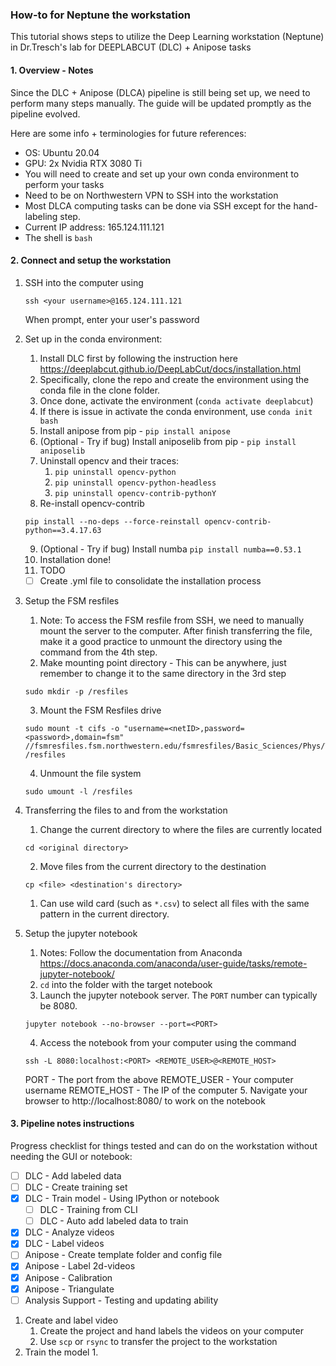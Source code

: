 ### How-to for Neptune the workstation
This tutorial shows steps to utilize the Deep Learning workstation (Neptune) in Dr.Tresch's lab for DEEPLABCUT (DLC) + Anipose tasks

#### 1. Overview - Notes
Since the DLC + Anipose (DLCA) pipeline is still being set up, we need to perform many steps manually. The guide will be updated promptly as the pipeline evolved. 

Here are some info + terminologies for future references:
- OS: Ubuntu 20.04
- GPU: 2x Nvidia RTX 3080 Ti
- You will need to create and set up your own conda environment to perform your tasks
- Need to be on Northwestern VPN to SSH into the workstation
- Most DLCA computing tasks can be done via SSH except for the hand-labeling step.
- Current IP address: 165.124.111.121
- The shell is `bash`

#### 2. Connect and setup the workstation
1. SSH into the computer using
    ```shell
    ssh <your username>@165.124.111.121
    ```
    When prompt, enter your user's password

2. Set up in the conda environment:
   1. Install DLC first by following the instruction here https://deeplabcut.github.io/DeepLabCut/docs/installation.html
   2. Specifically, clone the repo and create the environment using the conda file in the clone folder.
   3. Once done, activate the environment (`conda activate deeplabcut`)
   4. If there is issue in activate the conda environment, use `conda init bash` 
   5. Install anipose from pip - `pip install anipose`
   6. (Optional - Try if bug) Install aniposelib from pip - `pip install aniposelib`
   7. Uninstall opencv and their traces:
      1. `pip uninstall opencv-python`
      2. `pip uninstall opencv-python-headless`
      3. `pip uninstall opencv-contrib-pythonY`
   8. Re-install opencv-contrib
   ```shell
   pip install --no-deps --force-reinstall opencv-contrib-python==3.4.17.63
   ```
   9. (Optional - Try if bug) Install numba
        `pip install numba==0.53.1`
   10. Installation done!
   11. TODO
   - [ ] Create .yml file to consolidate the installation process

3. Setup the FSM resfiles
   1. Note: To access the FSM resfile from SSH, we need to manually mount the server to the computer. After finish transferring the file, make it a good practice to unmount the directory using the command from the 4th step.
   2. Make mounting point directory - This can be anywhere, just remember to change it to the same directory in the 3rd step
    ```shell
    sudo mkdir -p /resfiles
    ```
   3. Mount the FSM Resfiles drive 
    ```shell
    sudo mount -t cifs -o "username=<netID>,password=<password>,domain=fsm" //fsmresfiles.fsm.northwestern.edu/fsmresfiles/Basic_Sciences/Phys/TreschLab /resfiles
    ```
   4. Unmount the file system
    ```shell
    sudo umount -l /resfiles
    ```
4. Transferring the files to and from the workstation
   1. Change the current directory to where the files are currently located
    ```shell
    cd <original directory>
    ```
   2.  Move files from the current directory to the destination
    ```shell
    cp <file> <destination's directory>
    ```
      1. Can use wild card (such as `*.csv`) to select all files with the same pattern in the current directory.
5. Setup the jupyter notebook
   1. Notes: Follow the documentation from Anaconda
   https://docs.anaconda.com/anaconda/user-guide/tasks/remote-jupyter-notebook/
   2. `cd` into the folder with the target notebook
   3. Launch the jupyter notebook server. The `PORT` number can typically be 8080.
   ```shell
   jupyter notebook --no-browser --port=<PORT>
   ```
   4. Access the notebook from your computer using the command
   ```shell
   ssh -L 8080:localhost:<PORT> <REMOTE_USER>@<REMOTE_HOST>
   ```
   PORT - The port from the above
   REMOTE_USER - Your computer username
   REMOTE_HOST - The IP of the computer
   5. Navigate your browser to http://localhost:8080/ to work on the notebook

#### 3. Pipeline notes instructions
Progress checklist for things tested and can do on the workstation without needing the GUI or notebook:
- [ ] DLC - Add labeled data
- [ ] DLC - Create training set
- [x] DLC - Train model - Using IPython or notebook
  - [ ] DLC - Training from CLI
  - [ ] DLC - Auto add labeled data to train
- [x] DLC - Analyze videos
- [x] DLC - Label videos
- [ ] Anipose - Create template folder and config file
- [x] Anipose - Label 2d-videos
- [x] Anipose - Calibration
- [x] Anipose - Triangulate
- [ ] Analysis Support - Testing and updating ability

1. Create and label video
    1. Create the project and hand labels the videos on your computer
    2. Use `scp` or `rsync` to transfer the project to the workstation
2.  Train the model
    1.  

